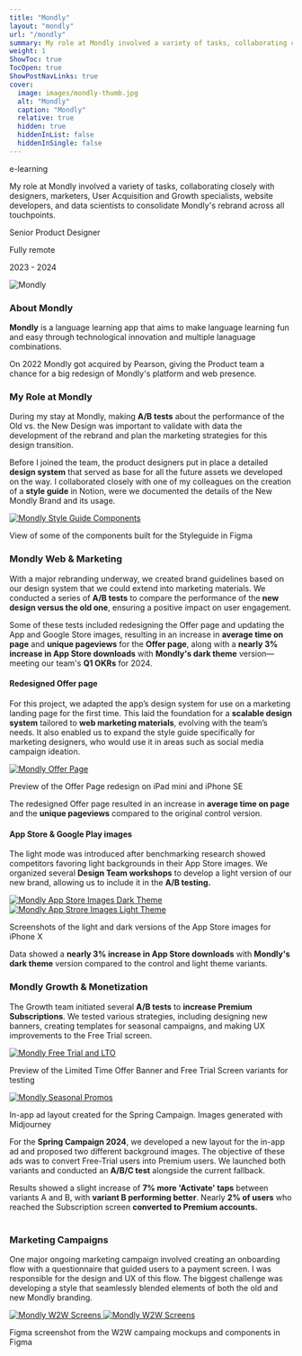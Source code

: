 ```yaml
---
title: "Mondly"
layout: "mondly"
url: "/mondly"
summary: My role at Mondly involved a variety of tasks, collaborating closely with designers, marketers, User Acquisition and Growth specialists, website developers, and data scientists to consolidate Mondly's rebrand across all touchpoints.
weight: 1
ShowToc: true
TocOpen: true
ShowPostNavLinks: true
cover:
  image: images/mondly-thumb.jpg
  alt: "Mondly"
  caption: "Mondly"
  relative: true
  hidden: true
  hiddenInList: false
  hiddenInSingle: false
---
```


<div class="intro-info">

<span class="tag blue text-blue">e-learning</span>

<p class="intro-description">My role at Mondly involved a variety of tasks, collaborating closely with designers, marketers, User Acquisition and Growth specialists, website developers, and data scientists to consolidate Mondly's rebrand across all touchpoints.</p>

  <div class="intro-details-wrapper">
      <p class="intro-details no-margin-bottom"><span class="fi" style="background-image: url(images/mouse.svg)"></span> Senior Product Designer</p>
      <p class="intro-details no-margin-bottom"><span class="fi" style="background-image: url(images/globe.svg)"></span> Fully remote</p>
      <p class="intro-details no-margin-bottom"><span class="fi" style="background-image: url(images/calendar.svg)"></span>  2023 - 2024</p>
  </div>
</div>

![Mondly](images/mondly-intro.jpg)

### About Mondly

**Mondly** is a language learning app that aims to make language learning fun and easy through technological innovation and multiple lanaguage combinations.

On 2022 Mondly got acquired by Pearson, giving the Product team a chance for a big redesign of Mondly's platform and web presence.

### My Role at Mondly

During my stay at Mondly, making **A/B tests** about the performance of the Old vs. the New Design was important to validate with data the development of the rebrand and plan the marketing strategies for this design transition.

Before I joined the team, the product designers put in place a detailed **design system** that served as base for all the future assets we developed on the way. I collaborated closely with one of my colleagues on the creation of a **style guide** in Notion, were we documented the details of the New Mondly Brand and its usage.

<a href="images/styleguide-components.png" class="lightbox">
  <img src="images/styleguide-components.png" alt="Mondly Style Guide Components">
</a>

<p class="photo-footnote">View of some of the components built for the Styleguide in Figma</p>

### Mondly Web & Marketing

With a major rebranding underway, we created brand guidelines based on our design system that we could extend into marketing materials. We conducted a series of **A/B tests** to compare the performance of the **new design versus the old one**, ensuring a positive impact on user engagement.

Some of these tests included redesigning the Offer page and updating the App and Google Store images, resulting in an increase in **average time on page** and **unique pageviews** for the **Offer page**, along with a **nearly 3% increase in App Store downloads** with **Mondly's dark theme** version—meeting our team's **Q1 OKRs** for 2024.

#### Redesigned Offer page

For this project, we adapted the app’s design system for use on a marketing landing page for the first time. This laid the foundation for a **scalable design system** tailored to **web marketing materials**, evolving with the team’s needs. It also enabled us to expand the style guide specifically for marketing designers, who would use it in areas such as social media campaign ideation.

<a href="images/mondly-offer-page.png" class="lightbox">
  <img src="images/mondly-offer-page.png" alt="Mondly Offer Page">
</a>

<p class="photo-footnote">Preview of the Offer Page redesign on iPad mini and iPhone SE</p>

<div class="box-notes purple" style="margin-bottom:20px">
 The redesigned Offer page resulted in an increase in <strong>average time on page</strong> and the <strong>unique pageviews</strong> compared to the original control version.</div>

#### App Store & Google Play images

The light mode was introduced after benchmarking research showed competitors favoring light backgrounds in their App Store images. We organized several **Design Team workshops** to develop a light version of our new brand, allowing us to include it in the **A/B testing.**

 <a href="images/app-store-images-dark.png" class="lightbox">
   <img src="images/app-store-images-dark.png" alt="Mondly App Store Images Dark Theme">
 </a>

 <a href="images/app-store-images-light.png" class="lightbox">
   <img src="images/app-store-images-light.png" alt="Mondly App Strore Images Light Theme">
 </a>

<p class="photo-footnote">Screenshots of the light and dark versions of the App Store images for iPhone X</p>

<div class="box-notes purple" style="margin-bottom:20px"> Data showed a <strong>nearly 3% increase in App Store downloads</strong> with <strong>Mondly's dark theme</strong> version compared to the control and light theme variants. </div>

### Mondly Growth & Monetization

The Growth team initiated several **A/B tests** to **increase Premium Subscriptions**. We tested various strategies, including designing new banners, creating templates for seasonal campaigns, and making UX improvements to the Free Trial screen.

<a href="images/mondly-growth.png" class="lightbox">
  <img src="images/mondly-growth.png" alt="Mondly Free Trial and LTO">
</a>

<p class="photo-footnote">Preview of the Limited Time Offer Banner and Free Trial Screen variants for testing</p>

<a href="images/seasonal-campaigns.png" class="lightbox">
  <img src="images/seasonal-campaigns.png" alt="Mondly Seasonal Promos">
</a>

<p class="photo-footnote">In-app ad layout created for the Spring Campaign. Images generated with Midjourney</p>

For the **Spring Campaign 2024**, we developed a new layout for the in-app ad and proposed two different background images. The objective of these ads was to convert Free-Trial users into Premium users. We launched both variants and conducted an **A/B/C test** alongside the current fallback.

<div class="box-notes purple" style="margin-bottom:40px">
 Results showed a slight increase of <strong>7% more 'Activate' taps</strong> between variants A and B, with <strong>variant B performing better</strong>. Nearly <strong>2% of users</strong> who reached the Subscription screen <strong>converted to Premium accounts.</strong></strong>
</div>

### Marketing Campaigns

One major ongoing marketing campaign involved creating an onboarding flow with a questionnaire that guided users to a payment screen. I was responsible for the design and UX of this flow. The biggest challenge was developing a style that seamlessly blended elements of both the old and new Mondly branding.

<a href="images/w2w-screens.png" class="lightbox">
  <img src="images/w2w-screens.png" alt="Mondly W2W Screens">
</a>

<a href="images/w2w-components.png" class="lightbox">
  <img src="images/w2w-components.png" alt="Mondly W2W Screens">
</a>

<p class="photo-footnote">Figma screenshot from the W2W campaing mockups and components in Figma</p>
